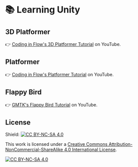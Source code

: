 # 📚 Learning Unity

## 3D Platformer

👉 [Coding in Flow's 3D Platformer Tutorial](https://www.youtube.com/watch?v=n0GQL5JgJcY) on YouTube.

## Platformer

👉 [Coding in Flow's Platformer Tutorial](https://www.youtube.com/watch?v=Ii-scMenaOQ) on YouTube.

## Flappy Bird

👉 [GMTK's Flappy Bird Tutorial](https://www.youtube.com/watch?v=XtQMytORBmM) on YouTube.

## License

Shield: [![CC BY-NC-SA 4.0][cc-by-nc-sa-shield]][cc-by-nc-sa]

This work is licensed under a
[Creative Commons Attribution-NonCommercial-ShareAlike 4.0 International License][cc-by-nc-sa].

[![CC BY-NC-SA 4.0][cc-by-nc-sa-image]][cc-by-nc-sa]

[cc-by-nc-sa]: http://creativecommons.org/licenses/by-nc-sa/4.0/
[cc-by-nc-sa-image]: https://licensebuttons.net/l/by-nc-sa/4.0/88x31.png
[cc-by-nc-sa-shield]: https://img.shields.io/badge/License-CC%20BY--NC--SA%204.0-lightgrey.svg
